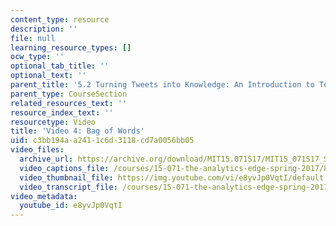 ```yaml
---
content_type: resource
description: ''
file: null
learning_resource_types: []
ocw_type: ''
optional_tab_title: ''
optional_text: ''
parent_title: '5.2 Turning Tweets into Knowledge: An Introduction to Text Analytics'
parent_type: CourseSection
related_resources_text: ''
resource_index_text: ''
resourcetype: Video
title: 'Video 4: Bag of Words'
uid: c3bb194a-a241-1c6d-3118-cd7a0056bb05
video_files:
  archive_url: https://archive.org/download/MIT15.071S17/MIT15_071S17_Session_5.2.06_300k.mp4
  video_captions_file: /courses/15-071-the-analytics-edge-spring-2017/861773f7cbde545a9e54cf93593c5b98_e8yvJp0VqtI.vtt
  video_thumbnail_file: https://img.youtube.com/vi/e8yvJp0VqtI/default.jpg
  video_transcript_file: /courses/15-071-the-analytics-edge-spring-2017/ef01fda713787a6a7c148514aab785e5_e8yvJp0VqtI.pdf
video_metadata:
  youtube_id: e8yvJp0VqtI
---
```

